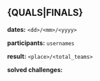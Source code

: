 ## <CTF NAME> <YEAR> {QUALS|FINALS}

__dates:__ `<dd>/<mm>/<yyyy>`

__participants:__ `usernames`

__result:__  `<place>/<total_teams>`

__solved challenges:__


